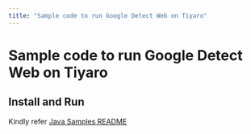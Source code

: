 ```yaml
---
title: "Sample code to run Google Detect Web on Tiyaro"
---
```


# Sample code to run Google Detect Web on Tiyaro

## Install and Run
Kindly refer [Java Samples README](../../../../../../../../README.md)